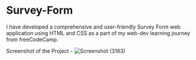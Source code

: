 # Survey-Form
I have developed a comprehensive and user-friendly Survey Form web application using HTML and CSS as a part of my web-dev learning journey from freeCodeCamp.

Screenshot of the Project - 
![Screenshot (3163)](https://github.com/user-attachments/assets/2f4bf85f-8947-4c6d-95d0-5b5989102052)
